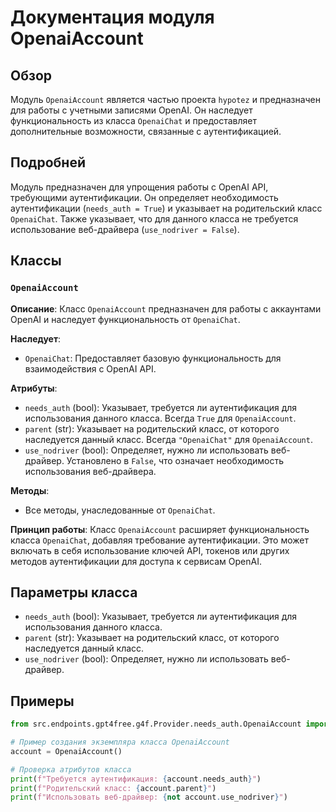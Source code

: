 # Документация модуля OpenaiAccount

## Обзор

Модуль `OpenaiAccount` является частью проекта `hypotez` и предназначен для работы с учетными записями OpenAI. Он наследует функциональность из класса `OpenaiChat` и предоставляет дополнительные возможности, связанные с аутентификацией.

## Подробней

Модуль предназначен для упрощения работы с OpenAI API, требующими аутентификации. Он определяет необходимость аутентификации (`needs_auth = True`) и указывает на родительский класс `OpenaiChat`. Также указывает, что для данного класса не требуется использование веб-драйвера (`use_nodriver = False`).

## Классы

### `OpenaiAccount`

**Описание**: Класс `OpenaiAccount` предназначен для работы с аккаунтами OpenAI и наследует функциональность от `OpenaiChat`.

**Наследует**:
- `OpenaiChat`: Предоставляет базовую функциональность для взаимодействия с OpenAI API.

**Атрибуты**:
- `needs_auth` (bool): Указывает, требуется ли аутентификация для использования данного класса. Всегда `True` для `OpenaiAccount`.
- `parent` (str): Указывает на родительский класс, от которого наследуется данный класс. Всегда `"OpenaiChat"` для `OpenaiAccount`.
- `use_nodriver` (bool): Определяет, нужно ли использовать веб-драйвер. Установлено в `False`, что означает необходимость использования веб-драйвера.

**Методы**:
- Все методы, унаследованные от `OpenaiChat`.

**Принцип работы**:
Класс `OpenaiAccount` расширяет функциональность класса `OpenaiChat`, добавляя требование аутентификации. Это может включать в себя использование ключей API, токенов или других методов аутентификации для доступа к сервисам OpenAI.

## Параметры класса

- `needs_auth` (bool): Указывает, требуется ли аутентификация для использования данного класса.
- `parent` (str): Указывает на родительский класс, от которого наследуется данный класс.
- `use_nodriver` (bool): Определяет, нужно ли использовать веб-драйвер.

## Примеры

```python
from src.endpoints.gpt4free.g4f.Provider.needs_auth.OpenaiAccount import OpenaiAccount

# Пример создания экземпляра класса OpenaiAccount
account = OpenaiAccount()

# Проверка атрибутов класса
print(f"Требуется аутентификация: {account.needs_auth}")
print(f"Родительский класс: {account.parent}")
print(f"Использовать веб-драйвер: {not account.use_nodriver}")